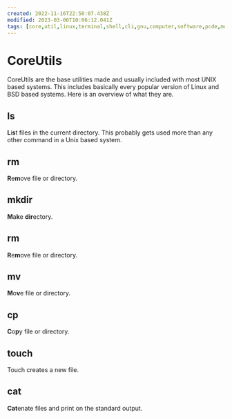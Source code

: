 ```yaml
---
created: 2022-11-16T22:50:07.438Z
modified: 2023-03-06T10:06:12.041Z
tags: [core,util,linux,terminal,shell,cli,gnu,computer,software,pcde,module10]
---
```

# CoreUtils

CoreUtils are the base utilities made and usually included with
most UNIX based systems.
This includes basically every popular version of
Linux and BSD based systems.
Here is an overview of what they are.

## ls

**L**i**s**t files in the current directory.
This probably gets used more than any other command in a Unix based system.

## rm

**R**e**m**ove file or directory.

## mkdir

**M**a**k**e **dir**ectory.

## rm

**R**e**m**ove file or directory.

## mv

**M**o**v**e file or directory.

## cp

**C**o**p**y file or directory.

## touch

Touch creates a new file.

## cat

**Cat**enate files and print on the standard output.
